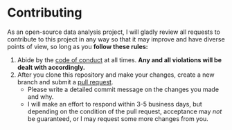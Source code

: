 # Contributing

As an open-source data analysis project, I will gladly review all requests to contribute to this project in any way so that it may improve and have diverse points of view, so long as you **follow these rules:**

1. Abide by the [code of conduct](https://github.com/alyssarose05/child_migrants/blob/main/CODE_OF_CONDUCT.md) at all times. **Any and all violations will be dealt with accordingly.**
2. After you clone this repository and make your changes, create a new branch and submit a [pull request](https://docs.github.com/en/pull-requests/collaborating-with-pull-requests/proposing-changes-to-your-work-with-pull-requests/creating-a-pull-request).
   -  Please write a detailed commit message on the changes you made and why.
   -  I will make an effort to respond within 3-5 business days, but depending on the condition of the pull request, acceptance may _not_ be guaranteed, or I may request some more changes from you.
